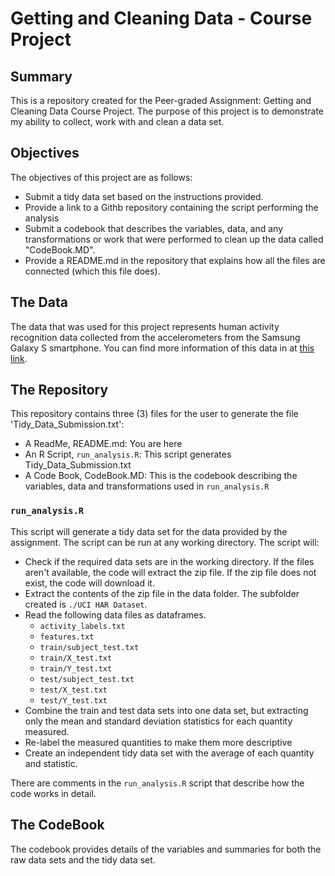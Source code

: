 # Getting and Cleaning Data - Course Project

## Summary
This is a repository created for the Peer-graded Assignment: Getting and Cleaning Data Course Project. The purpose of this project is to demonstrate my ability to collect, work with and clean a data set.

## Objectives
The objectives of this project are as follows:
* Submit a tidy data set based on the instructions provided.
* Provide a link to a Githb repository containing the script performing the analysis
* Submit a codebook that describes the variables, data, and any transformations or work that were performed to clean up the data called "CodeBook.MD".
* Provide a README.md in the repository that explains how all the files are connected (which this file does).

## The Data
The data that was used for this project represents human activity recognition data collected from the accelerometers from the Samsung Galaxy S smartphone. You can find more information of this data in at [this link](http://archive.ics.uci.edu/ml/datasets/Human+Activity+Recognition+Using+Smartphones). 

## The Repository
This repository contains three (3) files for the user to generate the file 'Tidy_Data_Submission.txt':
* A ReadMe, README.md: You are here
* An R Script, ```run_analysis.R```: This script generates Tidy_Data_Submission.txt
* A Code Book, CodeBook.MD: This is the codebook describing the variables, data and transformations used in ```run_analysis.R```

### `run_analysis.R`
This script will generate a tidy data set for the data provided by the assignment. The script can be run at any working directory. The script will:
* Check if the required data sets are in the working directory. If the files aren't available, the code will extract the zip file. If the zip file does not exist, the code will download it.
* Extract the contents of the zip file in the data folder. The subfolder created is `./UCI HAR Dataset`.
* Read the following data files as dataframes.
    * `activity_labels.txt`
    * `features.txt`
    * `train/subject_test.txt`
    * `train/X_test.txt`
    * `train/Y_test.txt`
    * `test/subject_test.txt`
    * `test/X_test.txt`
    * `test/Y_test.txt`
* Combine the train and test data sets into one data set, but extracting only the mean and standard deviation statistics for each quantity measured.
* Re-label the measured quantities to make them more descriptive
* Create an independent tidy data set with the average of each quantity and statistic.

There are comments in the ```run_analysis.R``` script that describe how the code works in detail.

## The CodeBook
The codebook provides details of the variables and summaries for both the raw data sets and the tidy data set.
